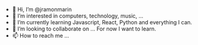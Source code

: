 - 👋 Hi, I’m @jramonmarin
- 👀 I’m interested in computers, technology, music, ...
- 🌱 I’m currently learning Javascript, React, Python and everything I can.
- 💞️ I’m looking to collaborate on ... For now I want to learn.
- 📫 How to reach me ...

<!---
jramonmarin/jramonmarin is a ✨ special ✨ repository because its `README.md` (this file) appears on your GitHub profile.
You can click the Preview link to take a look at your changes.
--->
